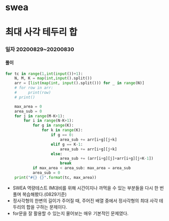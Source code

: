 # swea

# 최대 사각 테두리 합

### 일자 20200829~20200830

#### 풀이

```python
for tc in range(1,int(input())+1):
    N, M, K = map(int,input().split())
    arr = [list(map(int, input().split())) for _ in range(N)]
    # for row in arr:
    #     print(row)
    # print()

    max_area = 0
    area_sub = 0
    for j in range(M-K+1):
        for i in range(N-K+1):
            for g in range(K):
                for k in range(K):
                    if g == 0:
                        area_sub += arr[i+g][j+k]
                    elif g == K-1:
                        area_sub += arr[i+g][j+k]
                    else:
                        area_sub += (arr[i+g][j]+arr[i+g][j+K-1])
                        break
            if max_area < area_sub: max_area = area_sub
            area_sub = 0
    print("#{} {}".format(tc, max_area))
```

- SWEA 역량테스트 IM대비를 위해 시간이지나 까먹을 수 있는 부분들을  다시 한 번 풀며 복습해봤다.(0829기준)
- 정사각형의 한변의 길이가 주어질 때, 주어진 배열 중에서 정사각형의 최대 사각 테두리의 합을 구하는 문제이다.
- for문을 잘 활용할 수 있는지 물어보는 매우 기본적인 문제였다.

